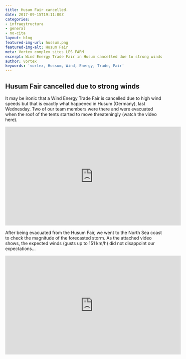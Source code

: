 ```yaml
---
title: Husum Fair cancelled.
date: 2017-09-15T19:11:00Z
categories:
- infraestructura
- general
- no-cita
layout: blog
featured-img-url: hussum.png
featured-img-alt: Husum Fair
meta: Vortex complex sites LES FARM
excerpt: Wind Energy Trade Fair in Husum cancelled due to strong winds
author: vortex
keywords: 'vortex, Hussum, Wind, Energy, Trade, Fair'
---
```


##  Husum Fair cancelled due to strong winds

It may be ironic that a Wind Energy Trade Fair is cancelled due to high wind speeds but that is exactly what happened in Husum (Germany), last Wednesday. Two of our team members were there and were evacuated when the roof of the tents started to move threateningly (watch the video here).
<iframe width="560" height="315" src="https://www.youtube.com/embed/PLXsHXuP-zE?ecver=1" frameborder="0" allowfullscreen></iframe>


After being evacuated from the Husum Fair, we went to the North Sea coast to check the magnitude of the forecasted storm. As the attached video shows, the expected winds (gusts up to 151 km/h) did not disappoint our expectations...
<iframe width="560" height="315" src="https://www.youtube.com/embed/rxk5bL35MuM?ecver=1" frameborder="0" allowfullscreen></iframe>




